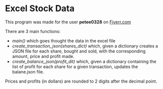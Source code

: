 # Excel Stock Data



This program was made for the user **petee0328** on [Fiverr.com](https://www.fiverr.com/petee0328)

There are 3 main functions: 

- *main()* which goes thought the data in the excel file
- *create_transaction_json(shares_dict)* which, given a dictionary creates a JSON file for each share, bought and sold, with the corresponding amount, price and profit made.
- *create_balance_json(profit_dit)* which, given a dictionary containing the list of profit for each share for a given transaction, updates the balane.json file.

Prices and profits (in dollars) are rounded to 2 digits after the decimal point.